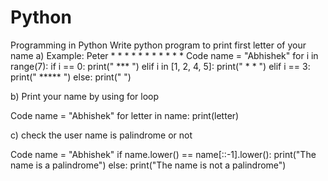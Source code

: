 # Python
Programming in Python
Write python program to print first letter of your name 
a) Example: Peter
               *      *
               *             *
               *              *
               *      *
               *
               *
               *
    Code
    name = "Abhishek"
for i in range(7):
    if i == 0:
        print("  ***  ")
    elif i in [1, 2, 4, 5]:
        print(" *   * ")
    elif i == 3:
        print(" ***** ")
    else:
        print("    ")
        
b) Print your name by using for loop

   Code
   name = "Abhishek"
for letter in name:
    print(letter)
    
c) check the user name is palindrome or not

   Code
name = "Abhishek"
if name.lower() == name[::-1].lower():
    print("The name is a palindrome")
else:
    print("The name is not a palindrome")

